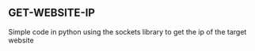 ## GET-WEBSITE-IP
Simple code in python using the sockets library to get the ip of the target website
